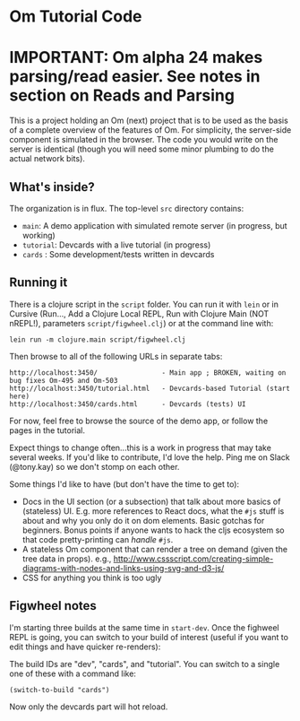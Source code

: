 # Om Tutorial Code

# IMPORTANT: Om alpha 24 makes parsing/read easier. See notes in section on Reads and Parsing

This is a project holding an Om (next) project that is to be used
as the basis of a complete overview of the features of Om. For 
simplicity, the server-side component is simulated in the browser. 
The code you would write on the server is identical (though you 
will need some minor plumbing to do the actual network bits).

## What's inside?

The organization is in flux. The top-level `src` directory contains:

- `main`: A demo application with simulated remote server (in progress, but working)
- `tutorial`: Devcards with a live tutorial (in progress)
- `cards` : Some development/tests written in devcards

## Running it

There is a clojure script in the `script` folder. You can run it with `lein` or in Cursive (Run..., Add a Clojure Local REPL, Run with Clojure Main (NOT nREPL!), parameters `script/figwheel.clj`)
or at the command line with:

```
lein run -m clojure.main script/figwheel.clj
```

Then browse to all of the following URLs in separate tabs:

```
http://localhost:3450/                - Main app ; BROKEN, waiting on bug fixes Om-495 and Om-503
http://localhost:3450/tutorial.html   - Devcards-based Tutorial (start here)
http://localhost:3450/cards.html      - Devcards (tests) UI
```

For now, feel free to browse the source of the demo app, or follow the pages in the tutorial.

Expect things to change often...this is a work in progress that may take several weeks. If you'd like
to contribute, I'd love the help. Ping me on Slack (@tony.kay) so we don't stomp on each other.

Some things I'd like to have (but don't have the time to get to):

- Docs in the UI section (or a subsection) that talk about more basics of (stateless) UI. E.g. more references
to React docs, what the `#js` stuff is about and why you only do it on dom elements. Basic gotchas for 
beginners. Bonus points if anyone wants to hack the cljs ecosystem so that code pretty-printing can _handle_
`#js`.
- A stateless Om component that can render a tree on demand (given the tree data in props).
  e.g.,  http://www.cssscript.com/creating-simple-diagrams-with-nodes-and-links-using-svg-and-d3-js/
- CSS for anything you think is too ugly

## Figwheel notes

I'm starting three builds at the same time in `start-dev`. Once the fighweel REPL is going, you can switch 
to your build of interest (useful if you want to edit things and have quicker re-renders):

The build IDs are "dev", "cards", and "tutorial". You can switch to a single one of these with a command like:

```
(switch-to-build "cards")
```

Now only the devcards part will hot reload.
